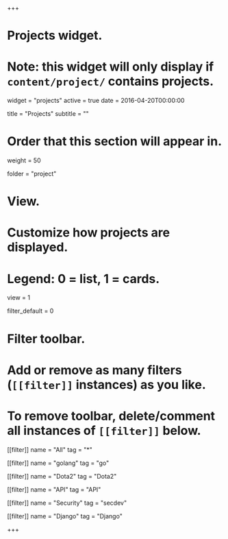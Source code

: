 +++
# Projects widget.
# Note: this widget will only display if `content/project/` contains projects.
widget = "projects"
active = true
date = 2016-04-20T00:00:00

title = "Projects"
subtitle = ""

# Order that this section will appear in.
weight = 50

folder = "project"

# View.
# Customize how projects are displayed.
# Legend: 0 = list, 1 = cards.
view = 1

filter_default = 0
# Filter toolbar.
# Add or remove as many filters (`[[filter]]` instances) as you like.
# To remove toolbar, delete/comment all instances of `[[filter]]` below.
[[filter]]
  name = "All"
  tag = "*"
  
[[filter]]
  name = "golang"
  tag = "go"

[[filter]]
  name = "Dota2"
  tag = "Dota2"

[[filter]]
  name = "API"
  tag = "API"

[[filter]]
  name = "Security"
  tag = "secdev"

[[filter]]
  name = "Django"
  tag = "Django"

+++
